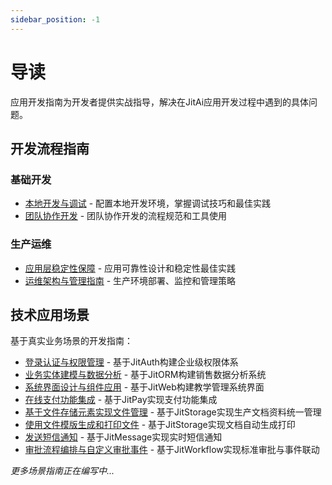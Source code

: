 ```yaml
---
sidebar_position: -1
---
```


# 导读

应用开发指南为开发者提供实战指导，解决在JitAi应用开发过程中遇到的具体问题。

## 开发流程指南

### 基础开发
- [本地开发与调试](./本地开发与调试.md) - 配置本地开发环境，掌握调试技巧和最佳实践
- [团队协作开发](./团队协作开发.md) - 团队协作开发的流程规范和工具使用

### 生产运维  
- [应用层稳定性保障](./应用层稳定性保障.md) - 应用可靠性设计和稳定性最佳实践
- [运维架构与管理指南](./运维架构与管理指南.md) - 生产环境部署、监控和管理策略

## 技术应用场景

基于真实业务场景的开发指南：

- [登录认证与权限管理](./应用场景/登录认证与权限管理.md) - 基于JitAuth构建企业级权限体系
- [业务实体建模与数据分析](./应用场景/业务实体建模与数据分析.md) - 基于JitORM构建销售数据分析系统
- [系统界面设计与组件应用](./应用场景/系统界面设计与组件应用.md) - 基于JitWeb构建教学管理系统界面
- [在线支付功能集成](./应用场景/在线支付功能集成.md) - 基于JitPay实现支付功能集成
- [基于文件存储元素实现文件管理](./应用场景/基于文件存储元素实现文件管理.md) - 基于JitStorage实现生产文档资料统一管理
- [使用文件模版生成和打印文件](./应用场景/使用文件模版生成和打印文件.md) - 基于JitStorage实现文档自动生成打印
- [发送短信通知](./应用场景/发送短信通知.md) - 基于JitMessage实现实时短信通知
- [审批流程编排与自定义审批事件](./应用场景/审批流程编排与自定义审批事件.md) - 基于JitWorkflow实现标准审批与事件联动

*更多场景指南正在编写中...*
